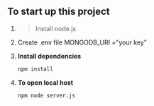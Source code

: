 ## To start up this project

1. >Install node.js 

3. Create .env file
MONGODB_URI ="your key"

2. **Install dependencies**
   ```bash
   npm install
3. **To open local host**
    ```bash
    npm node server.js
